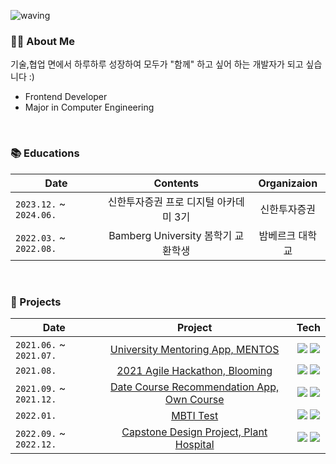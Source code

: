 

   
<!-- Head -->
![waving](https://capsule-render.vercel.app/api?type=waving&height=160&text=☁️YERI&fontAlign=78&fontAlignY=30&color=gradient&fontSize=45)

### 🙋‍♀️ About Me
기술,협업 면에서 하루하루 성장하여 모두가 "함께" 하고 싶어 하는 개발자가 되고 싶습니다 :)
* Frontend Developer
* Major in Computer Engineering 

<br>

### 📚 Educations

| Date |     Contents 	|    Organizaion |
|-------|:----------:|:-----------:|
| `2023.12.` ~ `2024.06.` 	| 신한투자증권 프로 디지털 아카데미 3기 | 신한투자증권  |
| `2022.03.` ~ `2022.08.` 	| Bamberg University 봄학기 교환학생 | 밤베르크 대학교  |



<br>

### 🔎 Projects

| Date | Project | Tech |
|-------|:--------:|:---------:|
| `2021.06.` ~ `2021.07.` | [University Mentoring App, MENTOS](https://github.com/rlafl7942/MentoringApp) | <img src="https://img.shields.io/badge/javascript-F7DF1E?style=flat-square&logo=javascript&logoColor=white"/> <img src="https://img.shields.io/badge/React Native-61DAFB?style=flat-square&logo=React&logoColor=white"/> |
| `2021.08.` | [2021 Agile Hackathon, Blooming](https://github.com/rlafl7942/blooming-frontend) | <img src="https://img.shields.io/badge/javascript-F7DF1E?style=flat-square&logo=javascript&logoColor=white"/> <img src="https://img.shields.io/badge/React Native-61DAFB?style=flat-square&logo=React&logoColor=white"/> |
| `2021.09.` ~ `2021.12.` | [Date Course Recommendation App, Own Course](https://github.com/own-course/application) | <img src="https://img.shields.io/badge/java-F7DF1E?style=flat-square&logo=java&logoColor=white"/> <img src="https://img.shields.io/badge/Android-34A853?style=flat-square&logo=Android&logoColor=white"/> |
| `2022.01.` | [MBTI Test](https://github.com/Viral-MBTI-Test/Viral_MBTI_frontend) | <img src="https://img.shields.io/badge/Typescript-3178C6?style=flat-square&logo=Typescript&logoColor=white"/> <img src="https://img.shields.io/badge/React-61DAFB?style=flat-square&logo=React&logoColor=white"/> |
| `2022.09.` ~ `2022.12.` | [Capstone Design Project, Plant Hospital](https://github.com/Capstone-PlantHospital/PlantHospital-Frontend) | <img src="https://img.shields.io/badge/javascript-F7DF1E?style=flat-square&logo=javascript&logoColor=white"/> <img src="https://img.shields.io/badge/React Native-61DAFB?style=flat-square&logo=React&logoColor=white"/> |



   
  
 
  




<!--
**rlafl7942/rlafl7942** is a ✨ _special_ ✨ repository because its `README.md` (this file) appears on your GitHub profile.

Here are some ideas to get you started:

- 🔭 I’m currently working on ...
- 🌱 I’m currently learning ...
- 👯 I’m looking to collaborate on ...
- 🤔 I’m looking for help with ...
- 💬 Ask me about ...
- 📫 How to reach me: ...
- 😄 Pronouns: ...
- ⚡ Fun fact: ...
-->
